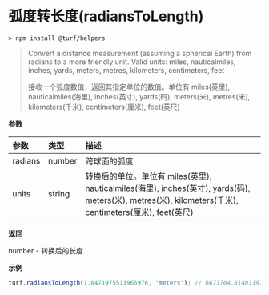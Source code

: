 # 弧度转长度(radiansToLength)

```
> npm install @turf/helpers
```

> Convert a distance measurement (assuming a spherical Earth) from radians to a more friendly unit. Valid units: miles, nauticalmiles, inches, yards, meters, metres, kilometers, centimeters, feet
>
> 接收一个弧度数值，返回其指定单位的数值。单位有 miles(英里), nauticalmiles(海里), inches(英寸), yards(码), meters(米), metres(米), kilometers(千米), centimeters(厘米), feet(英尺)

**参数**

| 参数    | 类型   | 描述                                                         |
| :------ | :----- | :----------------------------------------------------------- |
| radians | number | 跨球面的弧度                                                 |
| units   | string | 转换后的单位。单位有 miles(英里), nauticalmiles(海里), inches(英寸), yards(码), meters(米), metres(米), kilometers(千米), centimeters(厘米), feet(英尺) |

**返回**

number - 转换后的长度

**示例**

```js
turf.radiansToLength(1.0471975511965976, 'meters'); // 6671704.814011974
```